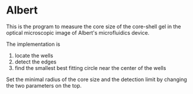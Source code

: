# Albert

This is the program to measure the core size of the core-shell gel in the optical microscopic image of Albert's microfluidics device.

The implementation is
1. locate the wells
2. detect the edges 
3. find the smallest best fitting circle near the center of the wells

Set the minimal radius of the core size and the detection limit by changing the two parameters on the top.


